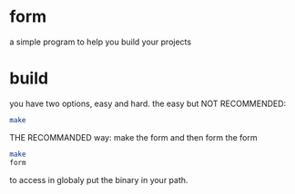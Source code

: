 # form
a simple program to help you build your projects


# build
you have two options, easy and hard.
the easy but NOT RECOMMENDED:
```sh
make
```

THE RECOMMANDED way:
make the form and then form the form
```sh
make
form
```

to access in globaly put the binary in your path.
